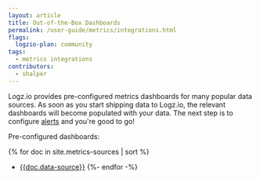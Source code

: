 ```yaml
---
layout: article
title: Out-of-the-Box Dashboards
permalink: /user-guide/metrics/integrations.html
flags:
  logzio-plan: community
tags:
  - metrics integrations
contributors:
  - shalper
---
```


Logz.io provides pre-configured metrics dashboards for many popular data sources. As soon as you start shipping data to Logz.io, the relevant dashboards will become populated with your data. The next step is to configure [alerts](/user-guide/infrastructure-monitoring/alerts.html) and you're good to go!

Pre-configured dashboards:

{% for doc in site.metrics-sources | sort %}
* [{{doc.data-source}}]({{doc.url}})
{%- endfor -%}
